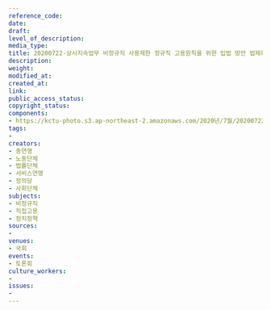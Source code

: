 ```yaml
---
reference_code: 
date: 
draft: 
level_of_description: 
media_type: 
title: 20200722-상시지속업무 비정규직 사용제한 정규직 고용원칙을 위한 입법 방안 법제화 토론회
description: 
weight: 
modified_at: 
created_at: 
link: 
public_access_status: 
copyright_status: 
components:
- https://kctu-photo.s3.ap-northeast-2.amazonaws.com/2020년/7월/20200722-상시지속업무+비정규직+사용제한+정규직+고용원칙을+위한+입법+방안+법제화+토론회/WW1D3423.jpg
tags:
- 
creators:
- 총연맹
- 노동단체
- 법률단체
- 서비스연맹
- 정의당
- 사회단체
subjects:
- 비정규직
- 직접고용
- 정치정책
sources:
- 
venues:
- 국회
events:
- 토론회
culture_workers:
- 
issues:
- 
---
```

